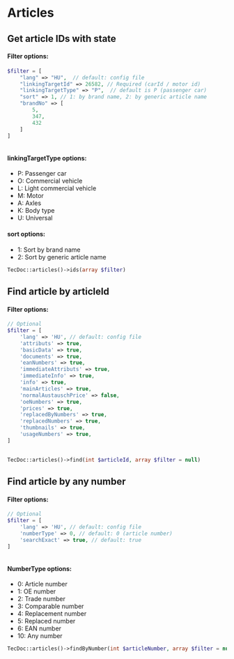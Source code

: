 # Articles

## Get article IDs with state

#### Filter options:
```php
$filter = [
    "lang" => "HU",  // default: config file
    "linkingTargetId" => 26582, // Required (carId / motor id)
    "linkingTargetType" => "P",  // default is P (passenger car)
    "sort" => 1, // 1: by brand name, 2: by generic article name
    "brandNo" => [
        5,
        347,
        432
    ]
]
    
```
#### linkingTargetType options:
- P: Passenger car
- O: Commercial vehicle
- L: Light commercial vehicle
- M: Motor
- A: Axles
- K: Body type
- U: Universal
#### sort options:
- 1: Sort by brand name
- 2: Sort by generic article name

```php
TecDoc::articles()->ids(array $filter)
```
## Find article by articleId

#### Filter options:
```php
// Optional
$filter = [
    'lang' => 'HU', // default: config file
    'attributs' => true,
    'basicData' => true,
    'documents' => true,
    'eanNumbers' => true,
    'immediateAttributs' => true,
    'immediateInfo' => true,
    'info' => true,
    'mainArticles' => true,
    'normalAustauschPrice' => false,
    'oeNumbers' => true,
    'prices' => true,
    'replacedByNumbers' => true,
    'replacedNumbers' => true,
    'thumbnails' => true,
    'usageNumbers' => true,
]
    
```
```php
TecDoc::articles()->find(int $articleId, array $filter = null)
```
## Find article by any number

#### Filter options:
```php
// Optional
$filter = [
    'lang' => 'HU', // default: config file
    'numberType' => 0, // default: 0 (article number)
    'searchExact' => true, // default: true
]
    
```
#### NumberType options:
- 0: Article number
- 1: OE number
- 2: Trade number
- 3: Comparable number
- 4: Replacement number
- 5: Replaced number
- 6: EAN number
- 10: Any number
```php
TecDoc::articles()->findByNumber(int $articleNumber, array $filter = null)
```